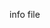 info file

<script type="text/javascript" src="https://jirapdi.tid.es/s/en_US-aiwagq/772/15/1.2.5/_/download/batch/com.atlassian.jira.collector.plugin.jira-issue-collector-plugin:issuecollector/com.atlassian.jira.collector.plugin.jira-issue-collector-plugin:issuecollector.js?collectorId=63b3f201"></script>
